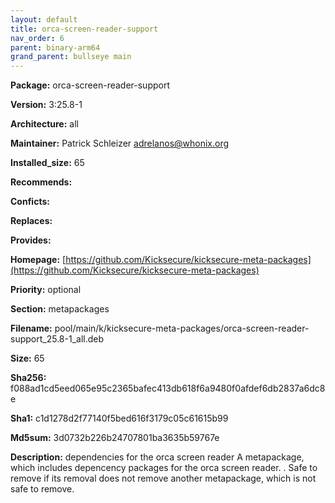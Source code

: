 ```yaml
---
layout: default
title: orca-screen-reader-support
nav_order: 6
parent: binary-arm64
grand_parent: bullseye main
---
```


**Package:** orca-screen-reader-support

**Version:** 3:25.8-1

**Architecture:**  all

**Maintainer:**  Patrick Schleizer <adrelanos@whonix.org>

**Installed_size:**  65

**Recommends:**  

**Conficts:**  

**Replaces:**  

**Provides:**  

**Homepage:**  [https://github.com/Kicksecure/kicksecure-meta-packages](https://github.com/Kicksecure/kicksecure-meta-packages)

**Priority:**  optional

**Section:** metapackages

**Filename:**  pool/main/k/kicksecure-meta-packages/orca-screen-reader-support_25.8-1_all.deb

**Size:**  65

**Sha256:**  f088ad1cd5eed065e95c2365bafec413db618f6a9480f0afdef6db2837a6dc8e

**Sha1:**  c1d1278d2f77140f5bed616f3179c05c61615b99

**Md5sum:**  3d0732b226b24707801ba3635b59767e

**Description:** dependencies for the orca screen reader
 A metapackage, which includes depencency packages for the orca screen reader.
 .
 Safe to remove if its removal does not remove another metapackage, which is
 not safe to remove.


